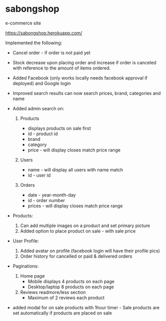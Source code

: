 # sabongshop
e-commerce site

https://sabongshop.herokuapp.com/

Implemented the following:

- Cancel order - if order is not paid yet

- Stock decrease upon placing order and increase if order is canceled with reference to the amount of items ordered.

- Added Facebook (only works locally needs facebook approval if deployed) and Google login

- Improved search results can now search prices, brand, categories and name

- Added admin search on:
   1. Products
      - displays products on sale first
      - id - product id
      - brand
      - category
      - price - will display closes match price range
   
   2. Users
      - name - will display all users with name match
      - id - user id
   
   3. Orders
      - date - year-month-day
      - id - order number
      - prices - will display closes match price range

- Products:
    1. Can add multiple images on a product and set primary picture
    2. Added option to place product on sale - with sale price
  
- User Profile:
    1. Added avatar on profile (facebook login will have their profile pics)
    2. Order history for cancelled or paid & delivered orders

 - Paginations:
    1. Home page
        - Mobile displays 4 products on each page
        - Desktop/laptop 8 products on each page
    2. Reviews readmore/less section
        - Maximum of 2 reviews each product

- added modal for on sale products with 1hour timer
      - Sale products are set automatically if products are placed on sale
